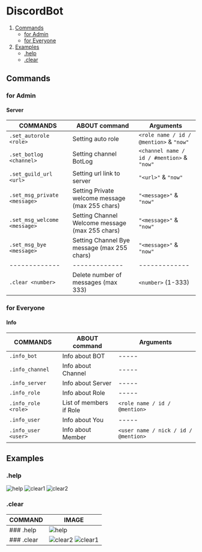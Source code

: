 # DiscordBot

1. [Commands](https://github.com/ondrasalek/DiscordBot#commands)
    - [for Admin](https://github.com/ondrasalek/DiscordBot#for-admin)
    - [for Everyone](https://github.com/ondrasalek/DiscordBot#for-everyone)
2. [Examples](https://github.com/ondrasalek/DiscordBot#examples)
    - [.help](https://github.com/ondrasalek/DiscordBot#help)
    - [.clear](https://github.com/ondrasalek/DiscordBot#clear)
## Commands
### for Admin
#### Server
COMMANDS | ABOUT command | Arguments
------------- | ------------- | -------------
`.set_autorole <role>` | Setting auto role | `<role name / id / @mention>` & `"now"`
`.set_botlog <channel>` | Setting channel BotLog | `<channel name / id / #mention>` & `"now"`
`.set_guild_url <url>` | Setting url link to server | `"<url>"` & `"now"`
`.set_msg_private <message>` | Setting Private welcome message (max 255 chars) | `"<message>"` & `"now"`
`.set_msg_welcome <message>` | Setting Channel Welcome message (max 255 chars) | `"<message>"` & `"now"`
`.set_msg_bye <message>` | Setting Channel Bye message (max 255 chars) | `"<message>"` & `"now"`
------------- | ------------- | -------------
`.clear <number>` | Delete number of messages (max 333) | `<number>` (1-333)

### for Everyone
#### Info
COMMANDS | ABOUT command | Arguments
------------- | ------------- | -------------
`.info_bot` | Info about BOT | -----
`.info_channel` | Info about Channel | -----
`.info_server` | Info about Server | -----
`.info_role` | Info about Role | -----
`.info_role <role>` | List of members if Role | `<role name / id / @mention>`
`.info_user` | Info about You | -----
`.info_user <user>` | Info about Member | `<user name / nick / id / @mention>`



## Examples
### .help
![help](https://cdn.discordapp.com/attachments/803664917030633522/811944971518345216/unknown.png)
![clear1](https://cdn.discordapp.com/attachments/804798849780678697/811947521945370645/unknown.png)
![clear2](https://cdn.discordapp.com/attachments/803664917030633522/811947798064136243/unknown.png)
### .clear
COMMAND | IMAGE
------------- | -------------
### .help | ![help](https://cdn.discordapp.com/attachments/803664917030633522/811944971518345216/unknown.png)
### .clear | ![clear2](https://cdn.discordapp.com/attachments/803664917030633522/811947798064136243/unknown.png) ![clear1](https://cdn.discordapp.com/attachments/804798849780678697/811947521945370645/unknown.png)


